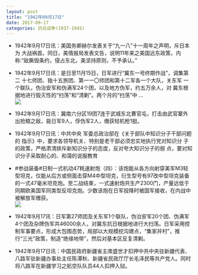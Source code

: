```yaml
---
layout: post
title: "1942年09月17日"
date: 2017-09-17
categories: 抗日战争(1937-1945)
---
```


<meta name="referrer" content="no-referrer" />

- 1942年9月17日讯：美国务卿赫尔发表关于“九一八”十一周年之声明，斥日本为 大战祸首。同日，美情报局发表文告，说明11年来之美国远东政策，内 称:“敌撕毁条约，侵占东北，美坚持原则，不予承认。” 

- 1942年9月17日讯：是日至11月15日，日军进行“冀东一号终期作战”，调集第二 十七师团、独十五旅团、第一一〇师团和第十二军各一个大队，关东军 一个联队，伪治安军和伪满军24个团，以及地方伪军，约五万余人，对 冀东根据地进行毁灭性的“扫荡”和“清剿”。两个月的“扫荡”中 ... <br/><img src="https://wx4.sinaimg.cn/large/aca367d8ly1fjmprv286mj20c80ft0t1.jpg" />

- 1942年9月17日讯：冀南六分区19团7连于武城东北曹官屯，打击由武官寨外出抢粮之敌，毙日军9人，俘伪军2人，缴获轻机枪1挺。 

- 1942年9月17日讯：中共中央 军委总政治部在《关于部队中知识分子干部问题的 指示》中，要求各领导机关、特别是老干部必须忠实地执行党对知识分 子的政策，严格肃清排斥新知识分子的态度，反对夸大知识分子的弱 点，要对知识分子采取耐心的、和蔼的说服教育 

- #参战装备#日制一式机动47粍速射炮（四）：该炮能从各方向射穿美军M3轻型坦克，仅能从后方或侧面击穿M4中型坦克，衍生型号有97改中型坦克装备的一式47毫米坦克炮。至二战结束，一式速射炮共生产2300门，产量远低于同期欧美国军同类型反坦克炮。少数该炮在日军投降时被国军接收，在内战中被解放军缴获。 <br/><img src="https://wx1.sinaimg.cn/large/aca367d8ly1fjmbwfp313j20hj0x5k1m.jpg" />

- 1942年9月17讯：日军第27师团及关东军1个联队，伪治安军20个团、伪满军4个团及杂牌伪军共46000余人，对冀东抗日根据地进行大扫荡。日军采用控制军事要点，形成大包围态势，局部以大规模挖沟建点，“集家并村”，推行“三光”政策，制造“绝缘地带”，然后对基本区反复清剿。 

- 1942年9月17日讯：中国民政府新疆省主席盛世才扣押中共中央驻新疆代表、八路军驻新疆办事处主任陈潭秋、新疆省民政厅厅长毛泽民等共产党人。同时将八路军在新疆学习之航空队队员44人扣押入狱。 

